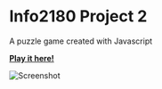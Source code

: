 Info2180 Project 2
===================

A puzzle game created with Javascript

**[Play it here!](https://nezith.github.io/info2180project2/)**

![Screenshot](https://i.imgur.com/VAjmkFU.png)
